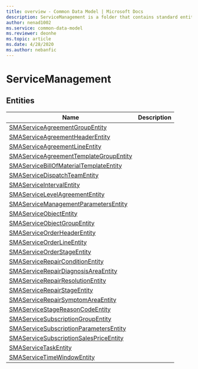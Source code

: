 ```yaml
---
title: overview - Common Data Model | Microsoft Docs
description: ServiceManagement is a folder that contains standard entities related to the Common Data Model.
author: nenad1002
ms.service: common-data-model
ms.reviewer: deonhe
ms.topic: article
ms.date: 4/28/2020
ms.author: nebanfic
---
```


# ServiceManagement


## Entities

|Name|Description|
|---|---|
|[SMAServiceAgreementGroupEntity](SMAServiceAgreementGroupEntity.md)||
|[SMAServiceAgreementHeaderEntity](SMAServiceAgreementHeaderEntity.md)||
|[SMAServiceAgreementLineEntity](SMAServiceAgreementLineEntity.md)||
|[SMAServiceAgreementTemplateGroupEntity](SMAServiceAgreementTemplateGroupEntity.md)||
|[SMAServiceBillOfMaterialTemplateEntity](SMAServiceBillOfMaterialTemplateEntity.md)||
|[SMAServiceDispatchTeamEntity](SMAServiceDispatchTeamEntity.md)||
|[SMAServiceIntervalEntity](SMAServiceIntervalEntity.md)||
|[SMAServiceLevelAgreementEntity](SMAServiceLevelAgreementEntity.md)||
|[SMAServiceManagementParametersEntity](SMAServiceManagementParametersEntity.md)||
|[SMAServiceObjectEntity](SMAServiceObjectEntity.md)||
|[SMAServiceObjectGroupEntity](SMAServiceObjectGroupEntity.md)||
|[SMAServiceOrderHeaderEntity](SMAServiceOrderHeaderEntity.md)||
|[SMAServiceOrderLineEntity](SMAServiceOrderLineEntity.md)||
|[SMAServiceOrderStageEntity](SMAServiceOrderStageEntity.md)||
|[SMAServiceRepairConditionEntity](SMAServiceRepairConditionEntity.md)||
|[SMAServiceRepairDiagnosisAreaEntity](SMAServiceRepairDiagnosisAreaEntity.md)||
|[SMAServiceRepairResolutionEntity](SMAServiceRepairResolutionEntity.md)||
|[SMAServiceRepairStageEntity](SMAServiceRepairStageEntity.md)||
|[SMAServiceRepairSymptomAreaEntity](SMAServiceRepairSymptomAreaEntity.md)||
|[SMAServiceStageReasonCodeEntity](SMAServiceStageReasonCodeEntity.md)||
|[SMAServiceSubscriptionGroupEntity](SMAServiceSubscriptionGroupEntity.md)||
|[SMAServiceSubscriptionParametersEntity](SMAServiceSubscriptionParametersEntity.md)||
|[SMAServiceSubscriptionSalesPriceEntity](SMAServiceSubscriptionSalesPriceEntity.md)||
|[SMAServiceTaskEntity](SMAServiceTaskEntity.md)||
|[SMAServiceTimeWindowEntity](SMAServiceTimeWindowEntity.md)||
